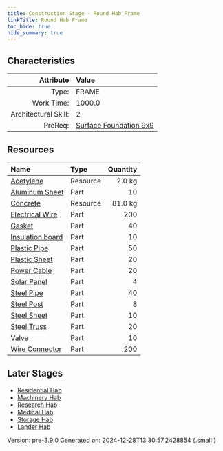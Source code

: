 ```yaml
---
title: Construction Stage - Round Hab Frame
linkTitle: Round Hab Frame
toc_hide: true
hide_summary: true
---
```


## Characteristics

| Attribute      | Value |
|--------:|:------|
|Type:|FRAME|
|Work Time:|1000.0|
|Architectural Skill:|2|
|PreReq:|[Surface Foundation 9x9](/docs/definitions/construction/surface-foundation-9x9)|

## Resources

| Name | Type | Quantity |
|:-----|:-----|-----:|
|[Acetylene](/docs/definitions/resource/acetylene)|Resource|2.0 kg|
|[Aluminum Sheet](/docs/definitions/part/aluminum-sheet)|Part|10|
|[Concrete](/docs/definitions/resource/concrete)|Resource|81.0 kg|
|[Electrical Wire](/docs/definitions/part/electrical-wire)|Part|200|
|[Gasket](/docs/definitions/part/gasket)|Part|40|
|[Insulation board](/docs/definitions/part/insulation-board)|Part|10|
|[Plastic Pipe](/docs/definitions/part/plastic-pipe)|Part|50|
|[Plastic Sheet](/docs/definitions/part/plastic-sheet)|Part|20|
|[Power Cable](/docs/definitions/part/power-cable)|Part|20|
|[Solar Panel](/docs/definitions/part/solar-panel)|Part|4|
|[Steel Pipe](/docs/definitions/part/steel-pipe)|Part|40|
|[Steel Post](/docs/definitions/part/steel-post)|Part|8|
|[Steel Sheet](/docs/definitions/part/steel-sheet)|Part|10|
|[Steel Truss](/docs/definitions/part/steel-truss)|Part|20|
|[Valve](/docs/definitions/part/valve)|Part|10|
|[Wire Connector](/docs/definitions/part/wire-connector)|Part|200|

## Later Stages
- [Residential Hab](/docs/definitions/construction/residential-hab)
- [Machinery Hab](/docs/definitions/construction/machinery-hab)
- [Research Hab](/docs/definitions/construction/research-hab)
- [Medical Hab](/docs/definitions/construction/medical-hab)
- [Storage Hab](/docs/definitions/construction/storage-hab)
- [Lander Hab](/docs/definitions/construction/lander-hab)


Version: pre-3.9.0 Generated on: 2024-12-28T13:30:57.2428854
{.small }
